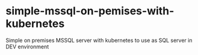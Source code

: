 # simple-mssql-on-pemises-with-kubernetes
Simple on premises MSSQL server with kubernetes to use as SQL server in DEV environment
